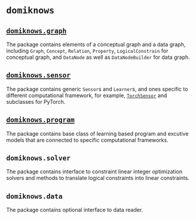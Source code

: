 # `domiknows`

## [`domiknows.graph`](./graph)

The package contains elements of a conceptual graph and a data graph, including `Graph`, `Concept`, `Relation`, `Property`, `LogicalConstrain` for conceptual graph, and `DataNode` as well as `DataNodeBuilder` for data graph.

## [`domiknows.sensor`](./sensor)

The package contains generic `Sensor`s and `Learner`s, and ones specific to different computational framework, for example, [`TorchSensor`](./sensor/pytorch) and subclasses for PyTorch.

## [`domiknows.program`](./program)

The package contains base class of learning based program and excutive models that are connected to specific computational frameworks.

## `domiknows.solver`

The package contains interface to constraint linear integer optimization solvers and methods to translate logical constraints into linear constraints.

## `domiknows.data`

The package contains optional interface to data reader.
